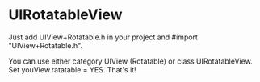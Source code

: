 # UIRotatableView

Just add UIView+Rotatable.h in your project and #import "UIView+Rotatable.h".

You can use either category UIView (Rotatable) or class UIRotatableView. Set youView.ratatable = YES. That's it!
